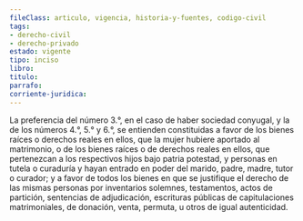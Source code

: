 ```yaml
---
fileClass: articulo, vigencia, historia-y-fuentes, codigo-civil
tags:
- derecho-civil
- derecho-privado
estado: vigente
tipo: inciso
libro:
titulo:
parrafo:
corriente-juridica:
---
```

La preferencia del número 3.°, en el caso de haber sociedad conyugal, y la de los números 4.°, 5.° y 6.°, se entienden constituidas a favor de los bienes raíces o derechos reales en ellos, que la mujer hubiere aportado al matrimonio, o de los bienes raíces o de derechos reales en ellos, que pertenezcan a los respectivos hijos bajo patria potestad, y personas en tutela o curaduría y hayan entrado en poder del marido, padre, madre, tutor o curador; y a favor de todos los bienes en que se justifique el derecho de las mismas personas por inventarios solemnes, testamentos, actos de partición, sentencias de adjudicación, escrituras públicas de capitulaciones matrimoniales, de donación, venta, permuta, u otros de igual autenticidad.